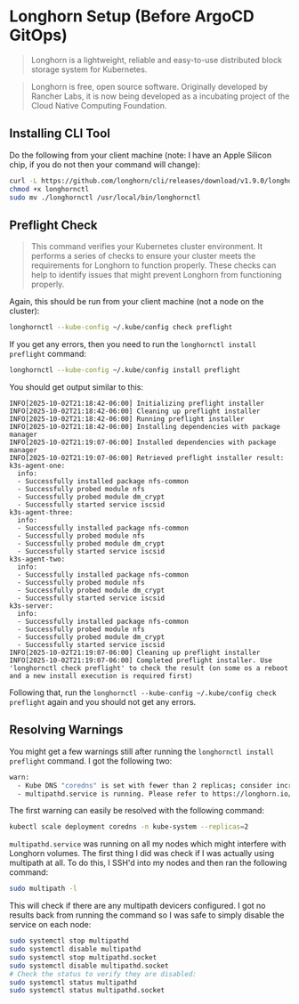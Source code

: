 # Longhorn Setup (Before ArgoCD GitOps)

> Longhorn is a lightweight, reliable and easy-to-use distributed block storage system for Kubernetes.

> Longhorn is free, open source software. Originally developed by Rancher Labs, it is now being developed as a incubating project of the Cloud Native Computing Foundation.

## Installing CLI Tool

Do the following from your client machine (note: I have an Apple Silicon chip, if you do not then your command will change):

```bash
curl -L https://github.com/longhorn/cli/releases/download/v1.9.0/longhornctl-darwin-arm64 -o longhornctl
chmod +x longhornctl
sudo mv ./longhornctl /usr/local/bin/longhornctl
```

## Preflight Check

> This command verifies your Kubernetes cluster environment. It performs a series of checks to ensure your cluster meets the requirements for Longhorn to function properly. These checks can help to identify issues that might prevent  Longhorn from functioning properly.

Again, this should be run from your client machine (not a node on the cluster):

```bash
longhornctl --kube-config ~/.kube/config check preflight
```

If you get any errors, then you need to run the `longhornctl install preflight` command:

```bash
longhornctl --kube-config ~/.kube/config install preflight
```

You should get output similar to this:

```
INFO[2025-10-02T21:18:42-06:00] Initializing preflight installer
INFO[2025-10-02T21:18:42-06:00] Cleaning up preflight installer
INFO[2025-10-02T21:18:42-06:00] Running preflight installer
INFO[2025-10-02T21:18:42-06:00] Installing dependencies with package manager
INFO[2025-10-02T21:19:07-06:00] Installed dependencies with package manager
INFO[2025-10-02T21:19:07-06:00] Retrieved preflight installer result:
k3s-agent-one:
  info:
  - Successfully installed package nfs-common
  - Successfully probed module nfs
  - Successfully probed module dm_crypt
  - Successfully started service iscsid
k3s-agent-three:
  info:
  - Successfully installed package nfs-common
  - Successfully probed module nfs
  - Successfully probed module dm_crypt
  - Successfully started service iscsid
k3s-agent-two:
  info:
  - Successfully installed package nfs-common
  - Successfully probed module nfs
  - Successfully probed module dm_crypt
  - Successfully started service iscsid
k3s-server:
  info:
  - Successfully installed package nfs-common
  - Successfully probed module nfs
  - Successfully probed module dm_crypt
  - Successfully started service iscsid
INFO[2025-10-02T21:19:07-06:00] Cleaning up preflight installer
INFO[2025-10-02T21:19:07-06:00] Completed preflight installer. Use 'longhornctl check preflight' to check the result (on some os a reboot and a new install execution is required first)
```

Following that, run the `longhornctl --kube-config ~/.kube/config check preflight` again and you should not get any errors.

## Resolving Warnings

You might get a few warnings still after running the `longhornctl install preflight` command. I got the following two:

```bash
warn:
  - Kube DNS "coredns" is set with fewer than 2 replicas; consider increasing replica count for high availability
  - multipathd.service is running. Please refer to https://longhorn.io/kb/troubleshooting-volume-with-multipath/ for more information.
```

The first warning can easily be resolved with the following command:

```bash
kubectl scale deployment coredns -n kube-system --replicas=2
```

`multipathd.service` was running on all my nodes which might interfere with Longhorn volumes. The first thing I did was check if I was actually using multipath at all. To do this, I SSH'd into my nodes and then ran the following command:

```bash
sudo multipath -l
```

This will check if there are any multipath devicers configured. I got no results back from running the command so I was safe to simply disable the service on each node:

```bash
sudo systemctl stop multipathd
sudo systemctl disable multipathd
sudo systemctl stop multipathd.socket
sudo systemctl disable multipathd.socket
# Check the status to verify they are disabled:
sudo systemctl status multipathd
sudo systemctl status multipathd.socket
```